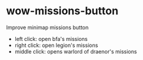 # wow-missions-button

Improve minimap missions button

- left click: open bfa's missions
- right click: open legion's missions
- middle click: opens warlord of draenor's missions
